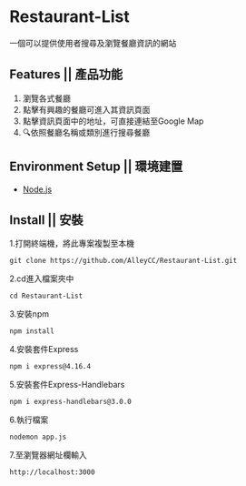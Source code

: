  # Restaurant-List 
 一個可以提供使用者搜尋及瀏覽餐廳資訊的網站
 
 ## Features || 產品功能
 1. 瀏覽各式餐廳
 2. 點擊有興趣的餐廳可進入其資訊頁面
 3. 點擊資訊頁面中的地址，可直接連結至Google Map
 4. :mag:依照餐廳名稱或類別進行搜尋餐廳
 
 ## Environment Setup || 環境建置
 - [Node.js](https://nodejs.org/en/)
 
 
 ## Install || 安裝  
 1.打開終端機，將此專案複製至本機
 ```
 git clone https://github.com/AlleyCC/Restaurant-List.git
 ```
 2.cd進入檔案夾中
 ```
 cd Restaurant-List
 ```
 3.安裝npm
 ```
 npm install
 ```
 4.安裝套件Express
 ```
 npm i express@4.16.4
 ```
 5.安裝套件Express-Handlebars
 ```
 npm i express-handlebars@3.0.0
 ```
 6.執行檔案
 ```
 nodemon app.js
 ```
 7.至瀏覽器網址欄輸入
 ```
 http://localhost:3000
 ```
